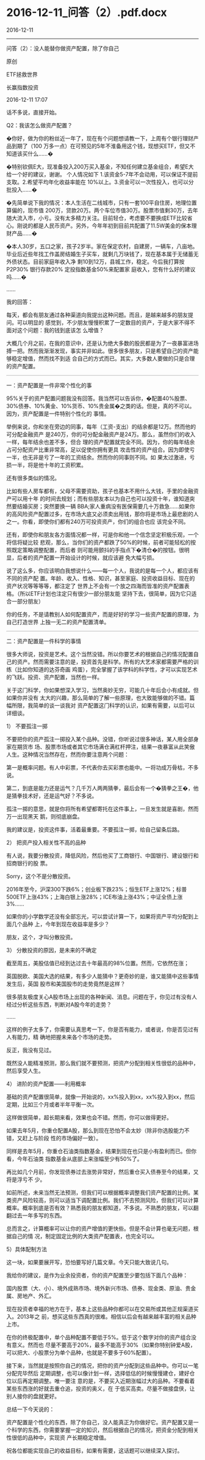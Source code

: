 # 2016-12-11_问答（2）.pdf.docx

2016-12-11

----

问答（2）：没⼈能替你做资产配置，除了你⾃⼰

原创

ETF拯救世界

⻓赢指数投资

2016\-12\-11 17:07

话不多说，直接开始。

Q2：我该怎么做资产配置？

�你好，做为你的粉丝近⼀年了，现在有个问题想请教⼀下，上周有个银⾏理财产品到期了（100 万多⼀点）在可预⻅的5年不淮备⽤这个钱，现想买ETF，但⼜不知道该买什么……�

�特别钦佩E⼤，现准备投⼊200万买⼊基⾦，不知任何建⽴基⾦组合，希望E⼤给⼀个好的建议，谢谢。 个⼈情况如下 1\.该资⾦5\-7年不会动⽤，可以保证不提前⽀取。2\.希望平均年化收益率能在 10%以上。3\.资⾦可以⼀次性投⼊，也可以分批投⼊……�

�先简单说下我的情况：本⼈⽣活在⼆线城市，只有⼀套100平⾃住房，地理位置算偏的，现市值 200万，贷款20万。两个⻋位市值30万。股票市值剩30万，去年随⼤流⼊市，⼩亏。没有太多精⼒关注。⽬前轻仓，考虑要不要换成ETF⽐较省⼼。刚说的都是⼈⺠币资产。另外，今年年初到⽬前共配置了11\.5W美⾦的保本理财产品……�

�本⼈30岁，五⼝之家，孩⼦2岁半。家在保定农村，⾃建房，⼀辆⻋，⼋亩地。毕业后近些年找⼯作盖房结婚⽣⼦买⻋，就剩⼏万块钱了，现在基本属于⽆储蓄⽆外债状态。⽬前家庭年收⼊净 剩10到12万，县城⼯作，稳定。今后我打算按P2P30% 银⾏存款20% 定投指数基⾦50%来配置家 庭收⼊，您有什么好的建议吗……�

……

我的回答：

每天，都会有朋友通过各种渠道向我提出这种问题。⽽且，是越来越多的朋友提问。可以明显的 感觉到，不少朋友慢慢积累了⼀定数⽬的资产，于是⼤家不得不⾯对这个问题：我的钱到底该怎 么增值？

⼤概⼏个⽉之前，在我的意识中，还是认为绝⼤多数的股⺠都是为了⼀夜暴富进场搏⼀把。然⽽我渐渐发现，事实并⾮如此。很多很多朋友，只是希望⾃⼰的资产能够稳定增值，然⽽找不到适 合⾃⼰的⽅式⽽已。其实，⼤多数⼈要做的只是合理的资产配置。

![](data:image/png;base64,iVBORw0KGgoAAAANSUhEUgAACNQAAAAICAIAAAC0g6deAAAACXBIWXMAAA7EAAAOxAGVKw4bAAAAtElEQVR4nO3ZMQqDQBCG0WylFiJs41Vs1HNa23g7TyATg7lBAsvCe9Uw1df/KSJeAAAAAAAA8A9p3/fnGsexbAoAAAAAAABV67oubdtWOgMAAAAAAIDq5ZynaTI+AQAAAAAA8Kuc8zzP9/Edn/q+X9e1dBUAAAAAAABVapompRQRn/FpGIZlWe5X6SoAAAAAAADqlo7jsDwBAAAAAADwF+k8z7ZtS2cAAAAAAABQq4i4ruu534B/Htt6hNisAAAAAElFTkSuQmCC)

⼀：资产配置是⼀件⾮常个性化的事

95%关于的资产配置问题我没有回答。我当然可以告诉你，�配置40%股票、30%债券、10%⻩⾦、10%货币、10%贵⾦属�之类的话。但是，真的不可以。因为，资产配置是⼀件特别个性化的 事情。

举例来说，你和坐在旁边的同事，每年（⼯资\-⽀出）的结余都是12万。然⽽他的可分配⾦融资产 是240万，你的可分配⾦融资产是24万。那么，虽然你们的收⼊⼀样，每年结余也差不多，但合 理的资产配置就完全不同。因为，你的每年结余占可分配资产⽐重⾮常⾼，⾜以促使你拥有更具 攻击性的资产组合。因为即使亏⼀半，也⽆⾮是亏了⼀年的⼯资结余。然⽽你的同事则不同。如 果太过激进，亏损⼀半，将是他⼗年的⼯资积累。

还有很多类似的情况。

⽐如有些⼈房⻋都有，⽗⺟不需要资助，孩⼦也基本不⽤什么⼤钱，⼿⾥的⾦融资产可以⽤⼗年 的时间去规划；⽽有些朋友本以为⾃⼰也可以投资⼗年，谁知道突然要结婚买房；突然要换⼀辆 BBA;家⼈重病没有医保需要⼏⼗万救急……如果你的⾼⻛险资产配置过多，在市场⼤底⼜必须卖出⽤钱，那你将是市场上最悲剧的⼈之⼀。你看，即使你们都有240万可投资资产，你们的组合也应 该完全不同。

还有，即使你和朋友各⽅⾯情况都⼀样，可是你和他⼀个信念坚定积极乐观，⼀个将信将疑⽐较 悲观，那么，当你们的资产都跌了50%的时候，前者可能轻松的按照既定策略调整配置，⽽后者 则可能⽤颤抖的⼿指点下�清仓�的按钮。很明显，后者的资产配置⼀开始设计的时候，就应该避 免⼤幅亏损。

说了这么多，你应该明⽩我想说什么——每⼀个⼈，我说的是每⼀个⼈，都应该有不同的资产配 置。年龄、收⼊、性格、知识，甚⾄家庭、投资收益⽬标、现在的资产状况等等等等，都注定了 世界上不会有⼀个放之四海⽽皆准的资产配置表格。（所以ETF计划也注定只有很少⼀部分朋友能 坚持下去，很简单，因为它只适合⼀部分朋友）

你的任务，不是请教别⼈如何配置资产，⽽是好好的学习⼀些资产配置的原理，为⾃⼰打造世界 上独⼀⽆⼆的资产配置清单。

![](data:image/png;base64,iVBORw0KGgoAAAANSUhEUgAACNQAAAAICAIAAAC0g6deAAAACXBIWXMAAA7EAAAOxAGVKw4bAAAArUlEQVR4nO3ZMQqDQBRF0Xxre0GLWYKNIC5V1+HmBGEkMStIhGHgnOqVr7+Rc34BAAAAAADAE2Lbtnu1bVv2CgAAAAAAAFXrui7WdS19AwAAAAAAgOqllMZxFJ8AAAAAAAD4V0ppmqbzPL/xqe/7ZVlKvwIAAAAAAKBWEZFzfsenYRjmeW6apvQlAAAAAAAA6hb7vitPAAAAAAAAPCKO41CeAAAAAAAA+Fn+uPcFtYsh51fkEnMAAAAASUVORK5CYII=)

⼆：资产配置是⼀件科学的事情

很多⼤师说，投资是艺术。这个当然没错。所以你要艺术的根据⾃⼰的情况配置⾃⼰的资产。然⽽需要注意的是，投资⾸先是科学。所有的⼤艺术家都需要严格的训练（⽐如你知道的达芬奇画 鸡蛋），完全掌握了该学科的科学性，才可以实现艺术的⻜跃。投资、资产配置，当然也⼀样。

关于这⻔科学，你如果想深⼊学习，当然奥妙⽆穷，可能⼏⼗年后会⼩有成就。但如果你并没有 太⼤的兴趣，那么简单的了解⼀些原理，也⼤致能够做的不错。篇幅所限，我简单的谈⼀谈我对 资产配置这⻔科学的认识，如果有需要，以后可以详细谈。

1） 不要孤注⼀掷

不要把你的资产孤注⼀掷投⼊某个品种。没错，你听说过很多神话，某⼈⽤全部身家在期货市 场、股票市场或者其它市场满仓满杠杆押注，结果⼀夜暴富从此笑傲⼈⽣。这种情况当然存在，然⽽你要注意两个问题：

第⼀是概率问题。有⼈中彩票，不代表你去买彩票也能中。⼀将功成万⻣枯，不多说。

第⼆，到底是能⼒还是运⽓？⼏千万⼈两两猜拳，最后会有⼀个�猜拳之王�，他是猜拳技术好，还是运⽓好？不多说。

孤注⼀掷的意思，就是你将所有希望都寄托在这件事上，⼀旦发⽣就是喜剧，然⽽万⼀出现⿊天 鹅，则彻底崩盘。

我的建议是，投资这件事，活着最重要。不要孤注⼀掷，给⾃⼰留条后路。

2） 把资产投⼊相关性不⾼的品种

有⼈说，我要分散投资，降低⻛险，然后他买了⼯商银⾏、中国银⾏、建设银⾏和招商银⾏的股 票。

Sorry，这个不是分散投资。

2016年⾄今，沪深300下跌6%；创业板下跌23%；恒⽣ETF上涨12%；标普500ETF上涨43%；上海⽩银上涨28%；ICE布油上涨43%；中证全债上涨3%……

如果你的⼩学数学还没有全部忘光，可以尝试计算⼀下，如果将资产平均分配到上⾯⼏个品种 上，今年到现在收益率是多少？

朋友，这个，才叫分散投资。

3） 分散投资的原因，是未来的不确定

截⾄周五，美股估值已经到达过去⼗年最⾼的98%位置。然⽽，它依然在涨；

英国脱欧、美国⼤选的结果，有多少⼈能猜中？更奇妙的是，谁⼜能猜中这些事情发⽣后，英国 股市和美国股市的⾛势竟然是这样？

很多朋友极度关⼼A股市场上出现的各种新闻、消息。问题在于，你⻅过有没有⼈经过分析这些东⻄，判断对A股今年的⾛势？

……

这样的例⼦太多了，你需要认真思考⼀下，你是否有能⼒，或者说，你是否⻅过有⼈有能⼒，精 确地把握未来各个市场的⾛势。

反正，我没有⻅过。

既然没⼈能精准预测，那么我们就不要预测，把资产分配到相关性很低的品种中，然后享受⼈⽣。

4） 进阶的资产配置——利⽤概率

基础的资产配置很简单，就像⼀开始说的，xx%投⼊到xx，xx%投⼊到xx，然后定期，⽐如三个⽉或者半年平衡⼀次。

这样做很简单，超⻓期来看，效果也会不错。然⽽，你可以做得更好。

如果去年5⽉，你重仓配置A股，那么到现在恐怕不会太妙（除⾮你选股能⼒不错，⼜赶上与阶段 性的市场偏好⼀致）。

同样是去年5⽉，你重仓⽯油类指数基⾦，结果到现在也只是⼩有盈利⽽已。但你看，今年⽯油类 指数基⾦从底部上来涨幅⾄少有50%了。

再⽐如⼏个⽉前，你发现债券过去涨势⾮常好，然后重仓买⼊债券⾄今的结果，⼜将是浮亏不 少。

如前所述，未来当然⽆法预测，但我们可以根据概率调整我们资产配置的⽐例。某类资产⻛险较⾼，则可以适当下调配置⽐例。我们不去预测⻛险，但我们可以计算概率。概率到底是否有效？熟悉我的朋友都知道，不多说。不熟悉的朋友，可以翻翻过去⼀年多写的东⻄。

总⽽⾔之，计算概率可以让你的资产增值的更快些。但是不会计算也毫⽆问题，根据⾃⼰的情 况，制定固定⽐例的⼤类资产配置表，也完全可以。

5）具体配制⽅法

这⼀块，如果要展开写，恐怕要写好⼏篇⽂章。今天只能⼤致说⼏句。

我给你的建议，是作为业余投资者，你的资产配置⾄少要包括下⾯⼏个品种：

国内股票（⼤、⼩）、境外成熟市场、境外新兴市场、债券、现⾦类、原油、贵⾦属、房地产、外汇。

现在投资者幸福的地⽅在于，基本上这些品种你都可以在交易所或其他正规渠道买⼊。2013年之 前，想买这些东⻄真的很难。相信以后会有越来越丰富的相关品种上市。

在你的终极配置中，单个品种配置不要低于5%。低于这个数字对你的资产组合没有意义。然⽽也 尽量不要⾼于20%，最多不能⾼于30%（如果你特别钟爱A股，可以把⼤、⼩股票分为单个品种，也就是不要多于60%配置）。

接下来，当然就是按照你⾃⼰的情况，把你的资产分配到这些品种中。你可以⼀笔分配完毕然后 定期调整，也可以像计划⼀样，选择低估的时候慢慢建仓，建好仓位以后再定期调整。唯⼀要注 意的是，不要买⼊近期涨幅过⼤的品种。不要看着某些东⻄涨的好就去重仓追，投资的奥义，在 于低买⾼卖。尽量不做接盘侠，让别⼈接你的盘就更好。

总结⼀下今天说的：

资产配置是个性化的东⻄，除了你⾃⼰，没⼈能真正为你做好它。资产配置⼜是⼀个科学的东⻄，你需要掌握⼀定的知识，然后根据⾃⼰的情况，把资⾦分配到相关性很低的品种中，实现资 产⻓期稳定增值。

祝各位都能实现⾃⼰的收益⽬标，如果有需要，这话题可以继续深⼊探讨。

